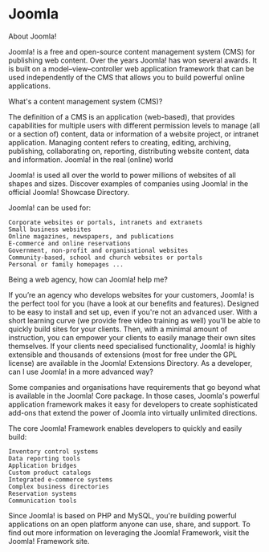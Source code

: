 # Joomla

About Joomla!

Joomla! is a free and open-source content management system (CMS) for publishing web content. 
Over the years Joomla! has won several awards. 
It is built on a model–view–controller web application framework that can be used independently of the CMS that allows you to build powerful online applications.

What's a content management system (CMS)?

The definition of a CMS is an application (web-based), that provides capabilities for multiple users with different permission levels to manage (all or a section of) content, data or information of a website project, or intranet application.
Managing content refers to creating, editing, archiving, publishing, collaborating on, reporting, distributing website content, data and information.
Joomla! in the real (online) world

Joomla! is used all over the world to power millions of websites of all shapes and sizes.
Discover examples of companies using Joomla! in the official Joomla! Showcase Directory.

Joomla! can be used for:

    Corporate websites or portals, intranets and extranets
    Small business websites
    Online magazines, newspapers, and publications
    E-commerce and online reservations
    Government, non-profit and organisational websites
    Community-based, school and church websites or portals
    Personal or family homepages ...

Being a web agency, how can Joomla! help me?

If you’re an agency who develops websites for your customers, Joomla! is the perfect tool for you (have a look at our benefits and features). Designed to be easy to install and set up, even if you're not an advanced user. With a short learning curve (we provide free video training as well) you’ll be able to quickly build sites for your clients. Then, with a minimal amount of instruction, you can empower your clients to easily manage their own sites themselves.
If your clients need specialised functionality, Joomla! is highly extensible and thousands of extensions (most for free under the GPL license) are available in the Joomla! Extensions Directory.
As a developer, can I use Joomla! in a more advanced way?

Some companies and organisations have requirements that go beyond what is available in the Joomla! Core package. In those cases, Joomla's powerful application framework makes it easy for developers to create sophisticated add-ons that extend the power of Joomla into virtually unlimited directions.

The core Joomla! Framework enables developers to quickly and easily build:

    Inventory control systems
    Data reporting tools
    Application bridges
    Custom product catalogs
    Integrated e-commerce systems
    Complex business directories
    Reservation systems
    Communication tools

Since Joomla! is based on PHP and MySQL, you're building powerful applications on an open platform anyone can use, share, and support.
To find out more information on leveraging the Joomla! Framework, visit the Joomla! Framework site.
